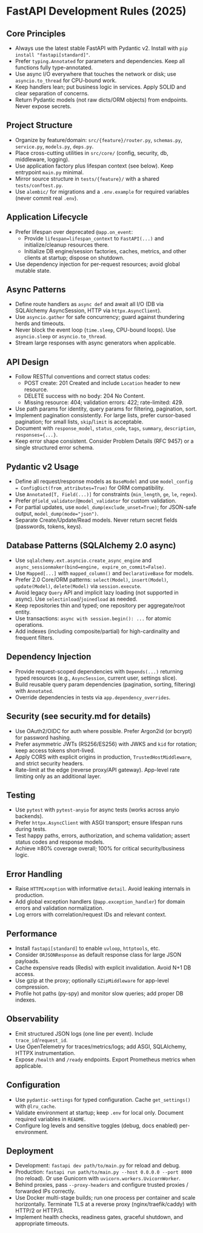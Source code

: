 # FastAPI Development Rules (2025)

## Core Principles
- Always use the latest stable FastAPI with Pydantic v2. Install with `pip install "fastapi[standard]"`.
- Prefer `typing.Annotated` for parameters and dependencies. Keep all functions fully type-annotated.
- Use async I/O everywhere that touches the network or disk; use `asyncio.to_thread` for CPU-bound work.
- Keep handlers lean; put business logic in services. Apply SOLID and clear separation of concerns.
- Return Pydantic models (not raw dicts/ORM objects) from endpoints. Never expose secrets.

## Project Structure
- Organize by feature/domain: `src/{feature}/router.py`, `schemas.py`, `service.py`, `models.py`, `deps.py`.
- Place cross-cutting utilities in `src/core/` (config, security, db, middleware, logging).
- Use application factory plus lifespan context (see below). Keep entrypoint `main.py` minimal.
- Mirror source structure in `tests/{feature}/` with a shared `tests/conftest.py`.
- Use `alembic/` for migrations and a `.env.example` for required variables (never commit real `.env`).

## Application Lifecycle
- Prefer lifespan over deprecated `@app.on_event`:
  - Provide `lifespan=lifespan_context` to `FastAPI(...)` and initialize/cleanup resources there.
  - Initialize DB engine/session factories, caches, metrics, and other clients at startup; dispose on shutdown.
- Use dependency injection for per-request resources; avoid global mutable state.

## Async Patterns
- Define route handlers as `async def` and await all I/O (DB via SQLAlchemy AsyncSession, HTTP via `httpx.AsyncClient`).
- Use `asyncio.gather` for safe concurrency; guard against thundering herds and timeouts.
- Never block the event loop (`time.sleep`, CPU-bound loops). Use `asyncio.sleep` or `asyncio.to_thread`.
- Stream large responses with async generators when applicable.

## API Design
- Follow RESTful conventions and correct status codes:
  - POST create: 201 Created and include `Location` header to new resource.
  - DELETE success with no body: 204 No Content.
  - Missing resource: 404; validation errors: 422; rate-limited: 429.
- Use path params for identity, query params for filtering, pagination, sort.
- Implement pagination consistently. For large lists, prefer cursor-based pagination; for small lists, `skip`/`limit` is acceptable.
- Document with `response_model`, `status_code`, `tags`, `summary`, `description`, `responses={...}`.
- Keep error shape consistent. Consider Problem Details (RFC 9457) or a single structured error schema.

## Pydantic v2 Usage
- Define all request/response models as `BaseModel` and use `model_config = ConfigDict(from_attributes=True)` for ORM compatibility.
- Use `Annotated[T, Field(...)]` for constraints (`min_length`, `ge`, `le`, `regex`).
- Prefer `@field_validator`/`@model_validator` for custom validation.
- For partial updates, use `model_dump(exclude_unset=True)`; for JSON-safe output, `model_dump(mode="json")`.
- Separate Create/Update/Read models. Never return secret fields (passwords, tokens, keys).

## Database Patterns (SQLAlchemy 2.0 async)
- Use `sqlalchemy.ext.asyncio.create_async_engine` and `async_sessionmaker(bind=engine, expire_on_commit=False)`.
- Use `Mapped[...]` with `mapped_column()` and `DeclarativeBase` for models.
- Prefer 2.0 Core/ORM patterns: `select(Model)`, `insert(Model)`, `update(Model)`, `delete(Model)` via `session.execute`.
- Avoid legacy `Query` API and implicit lazy loading (not supported in async). Use `selectinload`/`joinedload` as needed.
- Keep repositories thin and typed; one repository per aggregate/root entity.
- Use transactions: `async with session.begin(): ...` for atomic operations.
- Add indexes (including composite/partial) for high-cardinality and frequent filters.

## Dependency Injection
- Provide request-scoped dependencies with `Depends(...)` returning typed resources (e.g., `AsyncSession`, current user, settings slice).
- Build reusable query param dependencies (pagination, sorting, filtering) with `Annotated`.
- Override dependencies in tests via `app.dependency_overrides`.

## Security (see security.md for details)
- Use OAuth2/OIDC for auth where possible. Prefer Argon2id (or bcrypt) for password hashing.
- Prefer asymmetric JWTs (RS256/ES256) with JWKS and `kid` for rotation; keep access tokens short-lived.
- Apply CORS with explicit origins in production, `TrustedHostMiddleware`, and strict security headers.
- Rate-limit at the edge (reverse proxy/API gateway). App-level rate limiting only as an additional layer.

## Testing
- Use `pytest` with `pytest-anyio` for async tests (works across anyio backends).
- Prefer `httpx.AsyncClient` with ASGI transport; ensure lifespan runs during tests.
- Test happy paths, errors, authorization, and schema validation; assert status codes and response models.
- Achieve ≥80% coverage overall; 100% for critical security/business logic.

## Error Handling
- Raise `HTTPException` with informative `detail`. Avoid leaking internals in production.
- Add global exception handlers (`@app.exception_handler`) for domain errors and validation normalization.
- Log errors with correlation/request IDs and relevant context.

## Performance
- Install `fastapi[standard]` to enable `uvloop`, `httptools`, etc.
- Consider `ORJSONResponse` as default response class for large JSON payloads.
- Cache expensive reads (Redis) with explicit invalidation. Avoid N+1 DB access.
- Use gzip at the proxy; optionally `GZipMiddleware` for app-level compression.
- Profile hot paths (py-spy) and monitor slow queries; add proper DB indexes.

## Observability
- Emit structured JSON logs (one line per event). Include `trace_id`/`request_id`.
- Use OpenTelemetry for traces/metrics/logs; add ASGI, SQLAlchemy, HTTPX instrumentation.
- Expose `/health` and `/ready` endpoints. Export Prometheus metrics when applicable.

## Configuration
- Use `pydantic-settings` for typed configuration. Cache `get_settings()` with `@lru_cache`.
- Validate environment at startup; keep `.env` for local only. Document required variables in `README`.
- Configure log levels and sensitive toggles (debug, docs enabled) per-environment.

## Deployment
- Development: `fastapi dev path/to/main.py` for reload and debug.
- Production: `fastapi run path/to/main.py --host 0.0.0.0 --port 8000` (no reload). Or use Gunicorn with `uvicorn.workers.UvicornWorker`.
- Behind proxies, pass `--proxy-headers` and configure trusted proxies / forwarded IPs correctly.
- Use Docker multi-stage builds; run one process per container and scale horizontally. Terminate TLS at a reverse proxy (nginx/traefik/caddy) with HTTP/2 or HTTP/3.
- Implement health checks, readiness gates, graceful shutdown, and appropriate timeouts.